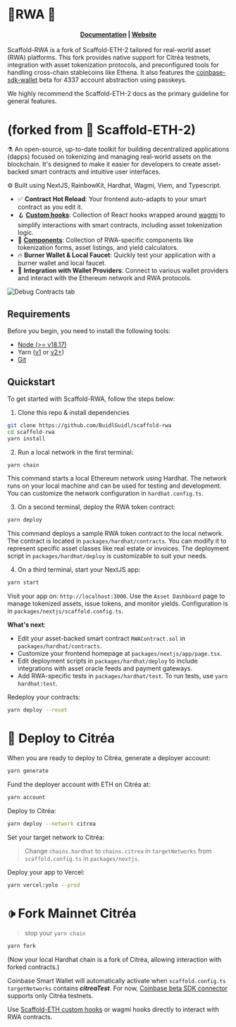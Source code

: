 # 🗼️RWA 🔵

<h4 align="center">
  <a href="https://docs.scaffoldeth.io">Documentation</a> |
  <a href="https://scaffoldeth.io">Website</a>
</h4>

Scaffold-RWA is a fork of Scaffold-ETH-2 tailored for real-world asset (RWA) platforms. This fork provides native support for Citréa testnets, integration with asset tokenization protocols, and preconfigured tools for handling cross-chain stablecoins like Ethena. It also features the [coinbase-sdk-wallet](https://github.com/coinbase/coinbase-wallet-sdk/) beta for 4337 account abstraction using passkeys.


We highly recommend the Scaffold-ETH-2 docs as the primary guideline for general features.

# (forked from 🗼 Scaffold-ETH-2)

⚗️ An open-source, up-to-date toolkit for building decentralized applications (dapps) focused on tokenizing and managing real-world assets on the blockchain. It's designed to make it easier for developers to create asset-backed smart contracts and intuitive user interfaces.

⚙️ Built using NextJS, RainbowKit, Hardhat, Wagmi, Viem, and Typescript.

- ✅ **Contract Hot Reload**: Your frontend auto-adapts to your smart contract as you edit it.
- 🪝 **[Custom hooks](https://docs.scaffoldeth.io/hooks/)**: Collection of React hooks wrapped around [wagmi](https://wagmi.sh/) to simplify interactions with smart contracts, including asset tokenization logic.
- 🧱 [**Components**](https://docs.scaffoldeth.io/components/): Collection of RWA-specific components like tokenization forms, asset listings, and yield calculators.
- 🔥 **Burner Wallet & Local Faucet**: Quickly test your application with a burner wallet and local faucet.
- 🔐 **Integration with Wallet Providers**: Connect to various wallet providers and interact with the Ethereum network and RWA protocols.

![Debug Contracts tab](https://github.com/damianmarti/se-2/assets/466652/672d178c-38c9-4c9a-953d-d36acf08f3cd)

## Requirements

Before you begin, you need to install the following tools:

- [Node (>= v18.17)](https://nodejs.org/en/download/)
- Yarn ([v1](https://classic.yarnpkg.com/en/docs/install/) or [v2+](https://yarnpkg.com/getting-started/install))
- [Git](https://git-scm.com/downloads)

## Quickstart

To get started with Scaffold-RWA, follow the steps below:

1. Clone this repo & install dependencies

```bash
git clone https://github.com/BuidlGuidl/scaffold-rwa
cd scaffold-rwa
yarn install
```

2. Run a local network in the first terminal:

```bash
yarn chain
```

This command starts a local Ethereum network using Hardhat. The network runs on your local machine and can be used for testing and development. You can customize the network configuration in `hardhat.config.ts`.

3. On a second terminal, deploy the RWA token contract:

```bash
yarn deploy
```

This command deploys a sample RWA token contract to the local network. The contract is located in `packages/hardhat/contracts`. You can modify it to represent specific asset classes like real estate or invoices. The deployment script in `packages/hardhat/deploy` is customizable to suit your needs.

4. On a third terminal, start your NextJS app:

```bash
yarn start
```

Visit your app on: `http://localhost:3000`. Use the `Asset Dashboard` page to manage tokenized assets, issue tokens, and monitor yields. Configuration is in `packages/nextjs/scaffold.config.ts`.

**What's next**:

- Edit your asset-backed smart contract `RWAContract.sol` in `packages/hardhat/contracts`.
- Customize your frontend homepage at `packages/nextjs/app/page.tsx`.
- Edit deployment scripts in `packages/hardhat/deploy` to include integrations with asset oracle feeds and payment gateways.
- Add RWA-specific tests in `packages/hardhat/test`. To run tests, use `yarn hardhat:test`.

Redeploy your contracts:

```bash
yarn deploy --reset
```

# 🔵 Deploy to Citréa

When you are ready to deploy to Citréa, generate a deployer account: 

```bash
yarn generate
```

Fund the deployer account with ETH on Citréa at:

```bash
yarn account
```

Deploy to Citréa:

```bash
yarn deploy --network citrea 
```

Set your target network to Citréa:

> Change `chains.hardhat` to `chains.citrea` in `targetNetworks` from `scaffold.config.ts` in `packages/nextjs`.

Deploy your app to Vercel:

```bash
yarn vercel:yolo --prod
```

# 🕩️ Fork Mainnet Citréa

> stop your `yarn chain`

```bash
yarn fork
```

(Now your local Hardhat chain is a fork of Citréa, allowing interaction with forked contracts.)


Coinbase Smart Wallet will automatically activate when `scaffold.config.ts` `targetNetworks` contains ***citreaTest***. For now, [Coinbase beta SDK connector](https://github.com/coinbase/coinbase-wallet-sdk/blob/master/packages/wallet-sdk/docs/v4_with_wagmi.md) supports only Citréa testnets.

Use [Scaffold-ETH custom hooks](https://docs.scaffoldeth.io/hooks/) or wagmi hooks directly to interact with RWA contracts.


